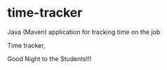 # time-tracker
Java (Maven) application for tracking time on the job

Time tracker,

Good Night to the Students!!!

